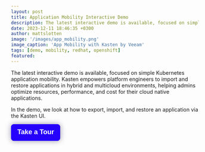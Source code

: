 ```yaml
---
layout: post
title: Application Mobility Interactive Demo
description: The latest interactive demo is available, focused on simple Kubernetes application migration.
date: 2023-12-11 18:46:35 +0300
author: mattslotten
image: '/images/app_mobility.png'
image_caption: 'App Mobility with Kasten by Veeam'
tags: [demo, mobility, redhat, openshift]
featured:
---
```

<p>
The latest interactive demo is available, focused on simple Kubernetes application mobility. Kasten empowers platform engineers to import and restore applications in hybrid and multicloud environments, helping admins optimize resources, performance, and cost for their cloud native applications.
</p>
<p>
In the demo, we look at how to export, import, and restore an application via the Kasten UI.
</p>
<div>
        <script src="https://js.storylane.io/js/v1/storylane.js"></script>
        <button onclick="Storylane.Play({type: 'popup', demo_type: 'html', width: 1863, height: 970, scale: '0.95', demo_url: 'https://veeam.storylane.io/demo/jegjyvq5ks9x', padding_bottom: '56.25%'})" class="sl-preview-cta" style="background-color:#2600FF;border:none;border-radius:8px;box-shadow:0px 0px 15px rgba(26, 19, 72, 0.45);color:#FFFFFF;cursor:pointer;display:inline-block;font-family:Poppins, Arial, sans-serif;font-size:clamp(18px, 1.599vw, 22px);font-weight:600;height:clamp(45px, 3.996vw, 55px);line-height:1.2;padding:0 clamp(15px, 1.776vw, 20px);text-overflow:ellipsis;transform:translateZ(0);transition:background 0.4s;white-space:nowrap;width:auto;z-index:999999">Take a Tour<div class="sl-preview-cta-ripple" style="position:absolute;border:1px solid #2600FF;inset:0;border-radius:inherit;pointer-events:none"><div class="sl-preview-cta-ripple-shadow" style="box-shadow:#2600FF 0px 0px 4px 4px;opacity:0;border-radius:inherit;position:absolute;inset:0"></div></div></button><style>.sl-preview-cta:hover .sl-preview-cta-ripple{transition:all 1s cubic-bezier(0,0,.2,1);inset:-0.75em!important;opacity:0!important}.sl-preview-cta:hover .sl-preview-cta-ripple-shadow{opacity:0.125!important;}</style>
      </div>
        
        
        